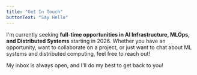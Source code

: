 ```yaml
---
title: "Get In Touch"
buttonText: "Say Hello"
---
```


I'm currently seeking **full-time opportunities in AI Infrastructure, MLOps, and Distributed Systems** starting in 2026. Whether you have an opportunity, want to collaborate on a project, or just want to chat about ML systems and distributed computing, feel free to reach out!

My inbox is always open, and I'll do my best to get back to you!